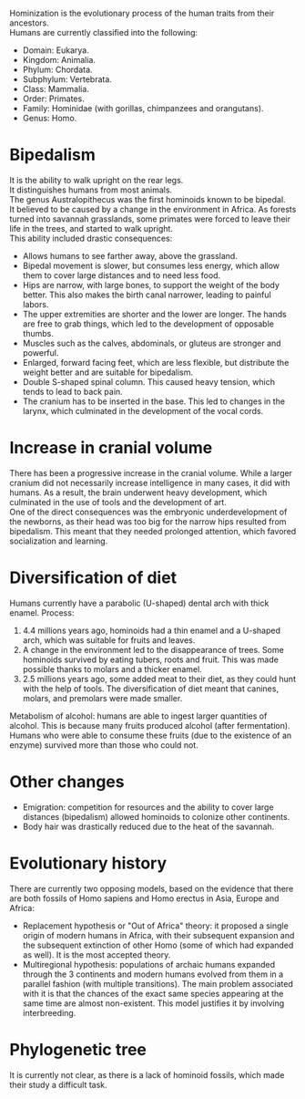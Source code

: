 Hominization is the evolutionary process of the human traits from their ancestors.  
Humans are currently classified into the following:
- Domain: Eukarya.
- Kingdom: Animalia.
- Phylum: Chordata.
- Subphylum: Vertebrata.
- Class: Mammalia.
- Order: Primates.
- Family: Hominidae (with gorillas, chimpanzees and orangutans).
- Genus: Homo.

# Bipedalism
It is the ability to walk upright on the rear legs.  
It distinguishes humans from most animals.  
The genus Australopithecus was the first hominoids known to be bipedal.  
It believed to be caused by a change in the environment in Africa. As forests turned into savannah grasslands, some primates were forced to leave their life in the trees, and started to walk upright.  
This ability included drastic consequences:
- Allows humans to see farther away, above the grassland.
- Bipedal movement is slower, but consumes less energy, which allow them to cover large distances and to need less food.
- Hips are narrow, with large bones, to support the weight of the body better. This also makes the birth canal narrower, leading to painful labors.
- The upper extremities are shorter and the lower are longer. The hands are free to grab things, which led to the development of opposable thumbs.
- Muscles such as the calves, abdominals, or gluteus are stronger and powerful.
- Enlarged, forward facing feet, which are less flexible, but distribute the weight better and are suitable for bipedalism.
- Double S-shaped spinal column. This caused heavy tension, which tends to lead to back pain.
- The cranium has to be inserted in the base. This led to changes in the larynx, which culminated in the development of the vocal cords.

# Increase in cranial volume
There has been a progressive increase in the cranial volume. While a larger cranium did not necessarily increase intelligence in many cases, it did with humans. As a result, the brain underwent heavy development, which culminated in the use of tools and the development of art.  
One of the direct consequences was the embryonic underdevelopment of the newborns, as their head was too big for the narrow hips resulted from bipedalism. This meant that they needed prolonged attention, which favored socialization and learning.

# Diversification of diet
Humans currently have a parabolic (U-shaped) dental arch with thick enamel. Process:
1. 4.4 millions years ago, hominoids had a thin enamel and a U-shaped arch, which was suitable for fruits and leaves.
2. A change in the environment led to the disappearance of trees. Some hominoids survived by eating tubers, roots and fruit. This was made possible thanks to molars and a thicker enamel.
3. 2.5 millions years ago, some added meat to their diet, as they could hunt with the help of tools. The diversification of diet meant that canines, molars, and premolars were made smaller.

Metabolism of alcohol: humans are able to ingest larger quantities of alcohol. This is because many fruits produced alcohol (after fermentation). Humans who were able to consume these fruits (due to the existence of an enzyme) survived more than those who could not.

# Other changes
- Emigration: competition for resources and the ability to cover large distances (bipedalism) allowed hominoids to colonize other continents.
- Body hair was drastically reduced due to the heat of the savannah.

# Evolutionary history
There are currently two opposing models, based on the evidence that there are both fossils of Homo sapiens and Homo erectus in Asia, Europe and Africa:
- Replacement hypothesis or "Out of Africa" theory: it proposed a single origin of modern humans in Africa, with their subsequent expansion and the subsequent extinction of other Homo (some of which had expanded as well). It is the most accepted theory.
- Multiregional hypothesis: populations of archaic humans expanded through the 3 continents and modern humans evolved from them in a parallel fashion (with multiple transitions). The main problem associated with it is that the chances of the exact same species appearing at the same time are almost non-existent. This model justifies it by involving interbreeding.

# Phylogenetic tree
It is currently not clear, as there is a lack of hominoid fossils, which made their study a difficult task.